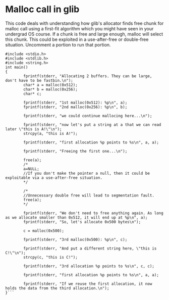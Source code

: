 # Malloc call in glib

This code deals with understanding how glib's allocator finds free chunk for malloc call using a first-fit algorithm which you might
have seen in your undergrad OS course. If a chunk is free and large enough, malloc will select this chunk. This could be exploited in a use-after-free or double-free situation. Uncomment a portion to run that portion.

````
#include <stdio.h>
#include <stdlib.h>
#include <string.h>
int main()
{
        fprintf(stderr, "Allocating 2 buffers. They can be large, don't have to be fastbin.\n");
        char* a = malloc(0x512);
        char* b = malloc(0x256);
        char* c;

        fprintf(stderr, "1st malloc(0x512): %p\n", a);
        fprintf(stderr, "2nd malloc(0x256): %p\n", b);

        fprintf(stderr, "we could continue mallocing here...\n");

        fprintf(stderr, "now let's put a string at a that we can read later \"this is A!\"\n");
        strcpy(a, "this is A!");

        fprintf(stderr, "first allocation %p points to %s\n", a, a);

        fprintf(stderr, "Freeing the first one...\n");

        free(a);
        /*
        a=NULL;
        //If you don't make the pointer a null, then it could be exploitable via a use-after-free situation.
        */

        /*
        //Unnecessary double free will lead to segmentation fault.
        free(a);
        */

        fprintf(stderr, "We don't need to free anything again. As long as we allocate smaller than 0x512, it will end up at %p\n", a);
        fprintf(stderr, "So, let's allocate 0x500 bytes\n");

        c = malloc(0x500);

        fprintf(stderr, "3rd malloc(0x500): %p\n", c);

        fprintf(stderr, "And put a different string here, \"this is C!\"\n");
        strcpy(c, "this is C!");

        fprintf(stderr, "3rd allocation %p points to %s\n", c, c);

        fprintf(stderr, "first allocation %p points to %s\n", a, a);

        fprintf(stderr, "If we reuse the first allocation, it now holds the data from the third allocation.\n");
}```

````
